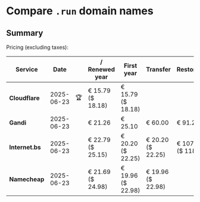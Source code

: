 # Compare `.run` domain names

## Summary

Pricing (excluding taxes):

| Service | Date |  | / Renewed year | First year | Transfer | Restoration |
|--|--|--|--|--|--|--|
| **Cloudflare** | 2025-06-23 | 🏆 | € 15.79<br>($ 18.18) | € 15.79<br>($ 18.18) |  |  |
| **Gandi** | 2025-06-23 |  | € 21.26 | € 25.10 | € 60.00 | € 91.22 |
| **Internet.bs** | 2025-06-23 |  | € 22.79<br>($ 25.15) | € 20.20<br>($ 22.25) | € 20.20<br>($ 22.25) | € 107.39<br>($ 118.35) |
| **Namecheap** | 2025-06-23 |  | € 21.69<br>($ 24.98) | € 19.96<br>($ 22.98) | € 19.96<br>($ 22.98) |  |
